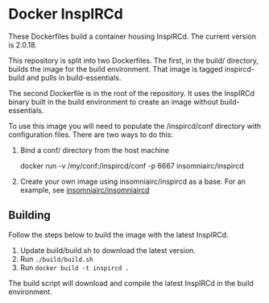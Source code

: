 Docker InspIRCd
===============

These Dockerfiles build a container housing InspIRCd. The current version
is 2.0.18.

This repository is split into two Dockerfiles. The first, in the build/
directory, builds the image for the build environment. That image is
tagged inspircd-build and pulls in build-essentials.

The second Dockerfile is in the root of the repository. It uses the
InspIRCd binary built in the build environment to create an image without
build-essentials.

To use this image you will need to populate the /inspircd/conf directory
with configuration files. There are two ways to do this:

1. Bind a conf/ directory from the host machine

    docker run -v /my/conf:/inspircd/conf -p 6667 insomniairc/inspircd

2. Create your own image using insomniairc/inspircd as a base. For an
   example, see [insomniairc/insomniaircd][insomniaircd]

[insomniaircd]: https://github.com/insomniairc/insomniaircd


Building
--------

Follow the steps below to build the image with the latest InspIRCd.

1. Update build/build.sh to download the latest version.
2. Run `./build/build.sh`
3. Run `docker build -t inspircd .`

The build script will download and compile the latest InspIRCd in the
build environment.
